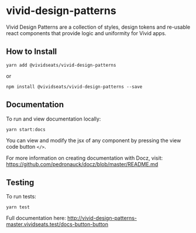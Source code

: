 # vivid-design-patterns

Vivid Design Patterns are a collection of styles, design tokens and re-usable react components that provide logic and uniformity for Vivid apps.

## How to Install
`yarn add @vividseats/vivid-design-patterns`

or

`npm install @vividseats/vivid-design-patterns --save`

  
## Documentation
To run and view documentation locally:

`yarn start:docs`

You can view and modify the jsx of any component by pressing the view code button `</>`.

For more information on creating documentation with Docz, visit: https://github.com/pedronauck/docz/blob/master/README.md


## Testing
To run tests:

`yarn test`


Full documentation here: http://vivid-design-patterns-master.vividseats.test/docs-button-button
